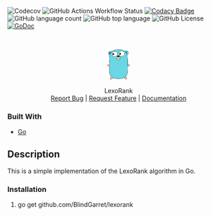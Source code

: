 
![Codecov](https://img.shields.io/codecov/c/github/BlindGarret/lexorank)
![GitHub Actions Workflow Status](https://img.shields.io/github/actions/workflow/status/BlindGarret/lexorank/go.yml)
[![Codacy Badge](https://app.codacy.com/project/badge/Grade/37fa7319d9214ce4baebce4c9af364be)](https://app.codacy.com/gh/BlindGarret/lexorank/dashboard?utm_source=gh&utm_medium=referral&utm_content=&utm_campaign=Badge_grade)
![GitHub language count](https://img.shields.io/github/languages/count/BlindGarret/lexorank)
![GitHub top language](https://img.shields.io/github/languages/top/BlindGarret/lexorank)
![GitHub License](https://img.shields.io/github/license/BlindGarret/lexorank)
[![GoDoc](https://godoc.org/github.com/BlindGarret/lexorank?status.svg)](https://godoc.org/github.com/BlindGarret/lexorank)

<!-- PROJECT LOGO -->
<br />
<p align="center">
  <a href="https://github.com/BlindGarret/lexorank">
    <img src="images/logo.png" alt="Logo" width="50">
  </a>

  <p align="center">
    LexoRank
    <br />
    <a href="https://github.com/BlindGarret/lexorank/issues">Report Bug</a> |
    <a href="https://github.com/BlindGarret/lexorank/issues">Request Feature</a> |
    <a href="https://pkg.go.dev/github.com/BlindGarret/lexorank">Documentation</a>
  </p>
</p>

### Built With

* [Go](https://golang.org/)

## Description

This is a simple implementation of the LexoRank algorithm in Go.

### Installation

1. go get github.com/BlindGarret/lexorank



